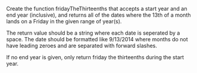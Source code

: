 Create the function fridayTheThirteenths that accepts a start year and an end year (inclusive), and returns all of the dates where the 13th of a month lands on a Friday in the given range of year(s).

The return value should be a string where each date is seperated by a space. The date should be formatted like 9/13/2014 where months do not have leading zeroes and are separated with forward slashes.

If no end year is given, only return friday the thirteenths during the start year.
